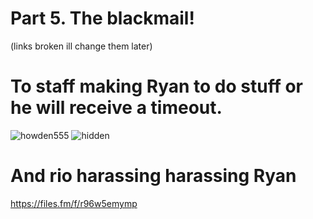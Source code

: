 # Part 5. The blackmail!

(links broken ill change them later)

# To staff making Ryan to do stuff or he will receive a timeout.
![howden555](https://github.com/user-attachments/assets/e10966a0-da66-4d04-b8f2-66879467d781)
![hidden](https://github.com/user-attachments/assets/8269b388-1c9c-4bba-969a-de65467fc3d5)

# And rio harassing harassing Ryan
https://files.fm/f/r96w5emymp
